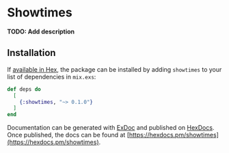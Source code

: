 # Showtimes

**TODO: Add description**

## Installation

If [available in Hex](https://hex.pm/docs/publish), the package can be installed
by adding `showtimes` to your list of dependencies in `mix.exs`:

```elixir
def deps do
  [
    {:showtimes, "~> 0.1.0"}
  ]
end
```

Documentation can be generated with [ExDoc](https://github.com/elixir-lang/ex_doc)
and published on [HexDocs](https://hexdocs.pm). Once published, the docs can
be found at [https://hexdocs.pm/showtimes](https://hexdocs.pm/showtimes).

